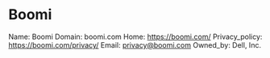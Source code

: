 
# Boomi

Name: Boomi
Domain: boomi.com
Home: https://boomi.com/
Privacy_policy: https://boomi.com/privacy/
Email: privacy@boomi.com
Owned_by: Dell, Inc.
